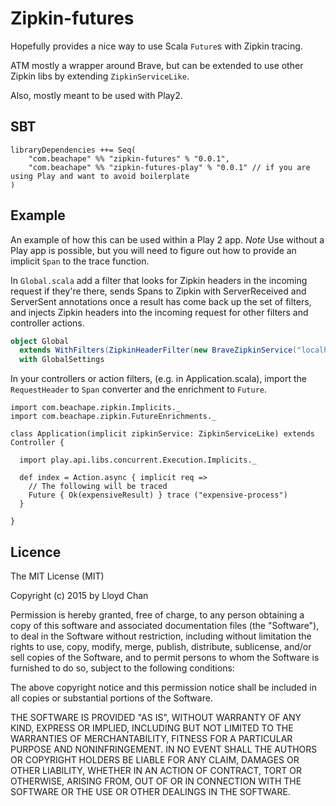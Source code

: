 # Zipkin-futures

Hopefully provides a nice way to use Scala `Future`s with Zipkin tracing.

ATM mostly a wrapper around Brave, but can be extended to use other Zipkin libs by extending `ZipkinServiceLike`.

Also, mostly meant to be used with Play2.

## SBT

```
libraryDependencies ++= Seq(
    "com.beachape" %% "zipkin-futures" % "0.0.1",
    "com.beachape" %% "zipkin-futures-play" % "0.0.1" // if you are using Play and want to avoid boilerplate
)
```

## Example

An example of how this can be used within a Play 2 app. *Note* Use without a Play app is possible, but you will need to figure
out how to provide an implicit `Span` to the trace function.

In `Global.scala` add a filter that looks for Zipkin headers in the incoming request if they're there, sends Spans to
 Zipkin with ServerReceived and ServerSent annotations once a result has come back up the set of filters, and
 injects Zipkin headers into the incoming request for other filters and controller actions.

```scala
object Global
  extends WithFilters(ZipkinHeaderFilter(new BraveZipkinService("localhost", 123, "testing-filter", collector)))
  with GlobalSettings
```

In your controllers or action filters, (e.g. in Application.scala), import the `RequestHeader` to `Span` converter and
the enrichment to `Future`.

```
import com.beachape.zipkin.Implicits._
import com.beachape.zipkin.FutureEnrichments._

class Application(implicit zipkinService: ZipkinServiceLike) extends Controller {

  import play.api.libs.concurrent.Execution.Implicits._

  def index = Action.async { implicit req =>
    // The following will be traced
    Future { Ok(expensiveResult) } trace ("expensive-process")
  }

}
```

## Licence

The MIT License (MIT)

Copyright (c) 2015 by Lloyd Chan

Permission is hereby granted, free of charge, to any person obtaining a copy
of this software and associated documentation files (the "Software"), to deal
in the Software without restriction, including without limitation the rights
to use, copy, modify, merge, publish, distribute, sublicense, and/or sell
copies of the Software, and to permit persons to whom the Software is
furnished to do so, subject to the following conditions:

The above copyright notice and this permission notice shall be included in
all copies or substantial portions of the Software.

THE SOFTWARE IS PROVIDED "AS IS", WITHOUT WARRANTY OF ANY KIND, EXPRESS OR
IMPLIED, INCLUDING BUT NOT LIMITED TO THE WARRANTIES OF MERCHANTABILITY,
FITNESS FOR A PARTICULAR PURPOSE AND NONINFRINGEMENT. IN NO EVENT SHALL THE
AUTHORS OR COPYRIGHT HOLDERS BE LIABLE FOR ANY CLAIM, DAMAGES OR OTHER
LIABILITY, WHETHER IN AN ACTION OF CONTRACT, TORT OR OTHERWISE, ARISING FROM,
OUT OF OR IN CONNECTION WITH THE SOFTWARE OR THE USE OR OTHER DEALINGS IN
THE SOFTWARE.